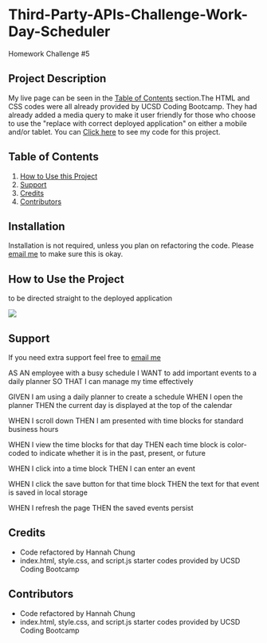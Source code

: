 # Third-Party-APIs-Challenge-Work-Day-Scheduler
Homework Challenge #5




## Project Description

 My live page can be seen in the <a href="#Table of Contents">Table of Contents</a> section.The HTML and CSS codes were all already provided by UCSD Coding Bootcamp. They had already added a media query to make it user friendly for those who choose to use the "replace with correct deployed application" on either a mobile and/or tablet. You can <a href=hhttps://github.com/hannybear88/Third-Party-APIs-Challenge-Work-Day-Scheduler/>Click here</a> to see my code for this project. 

## Table of Contents
<nav>
    <ol>
        <li><a href="#How to Use this Project">How to Use this Project</a></li>
        <li><a href="#Support">Support</a></li>
        <li><a href="#Credits">Credits</a></li>
        <li><a href="#Contributors">Contributors</a></li>
    </ol>
</nav>

## Installation

Installation is not required, unless you plan on refactoring the code. Please <a href="mailto:hannahkchung88@gmail.com">email me</a> to make sure this is okay. 

## How to Use the Project

<!--replace with workday schedule deployed application -->
to be directed straight to the deployed application

<!--repace with screenshot of workday schedule-->
<img src="./assets/images/JavaScript-Challenge-Password-Generator-Screenshot.png" /> 

## Support
If you need extra support feel free to <a href="mailto:hannahkchung88@gmail.com">email me</a>


AS AN employee with a busy schedule
I WANT to add important events to a daily planner
SO THAT I can manage my time effectively


GIVEN I am using a daily planner to create a schedule
WHEN I open the planner
THEN the current day is displayed at the top of the calendar
<!--screenshot-->

WHEN I scroll down
THEN I am presented with time blocks for standard business hours
<!--screenshot-->


WHEN I view the time blocks for that day
THEN each time block is color-coded to indicate whether it is in the past, present, or future
<!--screenshot-->

WHEN I click into a time block
THEN I can enter an event
<!--screenshot-->

WHEN I click the save button for that time block
THEN the text for that event is saved in local storage
<!--screenshot-->

WHEN I refresh the page
THEN the saved events persist
<!--screenshot-- >


<!--add gif of workday schedule-->


## Credits
<ul>
    <li>Code refactored by Hannah Chung</li>
    <li>index.html, style.css, and script.js starter codes provided by UCSD Coding Bootcamp</li>
</ul>

## Contributors
<ul>
    <li>Code refactored by Hannah Chung</li>
    <li>index.html, style.css, and script.js starter codes provided by UCSD Coding Bootcamp</li>
</ul>